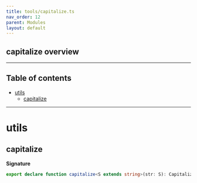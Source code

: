 ```yaml
---
title: tools/capitalize.ts
nav_order: 12
parent: Modules
layout: default
---
```


## capitalize overview

---

<h2 class="text-delta">Table of contents</h2>

- [utils](#utils)
  - [capitalize](#capitalize)

---

# utils

## capitalize

**Signature**

```ts
export declare function capitalize<S extends string>(str: S): Capitalize<S>
```
